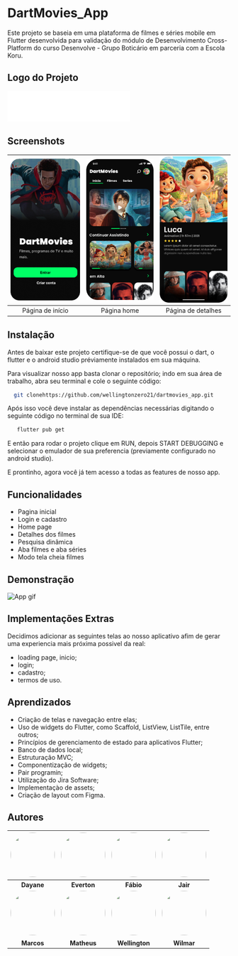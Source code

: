 
# DartMovies_App

Este projeto se baseia em uma plataforma de filmes e séries mobile em Flutter desenvolvida para validação do módulo de Desenvolvimento Cross-Platform do curso Desenvolve - Grupo Boticário em parceria com a Escola Koru.


## Logo do Projeto

![Logo](/assets/docs/logoDartMovies.png)


## Screenshots

| ![Página de início](/assets/docs/Inicio.png) | ![Página home](/assets/docs/home.png) |![Página de detalhes](/assets/docs/details.png) |
|:---:|:---:|:---:|
| Página de início | Página home | Página de detalhes |


## Instalação

Antes de baixar este projeto certifique-se de que você possui o dart, o flutter e o android studio préviamente instalados em sua máquina.

Para visualizar nosso app basta clonar o repositório; indo em sua área de trabalho, abra seu terminal e cole o seguinte código:

```bash
  git clonehttps://github.com/wellingtonzero21/dartmovies_app.git
```
Após isso você deve instalar as dependências necessárias digitando o seguinte código no terminal de sua IDE:

```bash
   flutter pub get  
```

E então para rodar o projeto clique em RUN, depois START DEBUGGING e selecionar o emulador de sua preferencia (previamente configurado no android studio).

E prontinho, agora você já tem acesso a todas as features de nosso app.


## Funcionalidades

- Pagina inicial
- Login e cadastro
- Home page
- Detalhes dos filmes
- Pesquisa dinâmica
- Aba filmes e aba séries 
- Modo tela cheia filmes


## Demonstração

![App gif](/assets/docs/dartmode.gif)


## Implementações Extras

Decidimos adicionar as seguintes telas ao nosso aplicativo afim de gerar uma experiencia mais próxima possivel da real:
- loading page, inicio;
- login;
- cadastro;
- termos de uso. 


## Aprendizados

- Criação de telas e navegação entre elas;
- Uso de widgets do Flutter, como Scaffold, ListView, ListTile, entre outros;
- Princípios de gerenciamento de estado para aplicativos Flutter;
- Banco de dados local;
- Estruturação MVC;
- Componentização de widgets;
- Pair programin;
- Utilização do Jira Software;
- Implementaçào de assets;
- Criação de layout com Figma.


## Autores

| [<img src="https://avatars.githubusercontent.com/u/132092648?v=4" width="100" height="100" style="border-radius:50%">](https://github.com/Dayane99) | [<img src="https://avatars.githubusercontent.com/u/102062191?v=4" width="100" height="100" style="border-radius:50%;">](https://github.com/Evertonaugustoet) | [<img src="https://avatars.githubusercontent.com/u/103072341?v=4" width="100" height="100" style="border-radius:50%;">](https://github.com/fabiorpaz) | [<img src="https://avatars.githubusercontent.com/u/109772332?v=4" width="100" height="100" style="border-radius:50%;">](https://github.com/jairrcarvalho) |
|:---:|:---:|:---:|:---:|
| **Dayane** | **Everton** | **Fábio** | **Jair** |
| [<img src="https://avatars.githubusercontent.com/u/127806006?v=4" width="100" height="100" style="border-radius:50%;">](https://github.com/MarcosBenHurSilva) | [<img src="https://avatars.githubusercontent.com/u/82989763?v=4" width="100" height="100" style="border-radius:50%;">](https://github.com/queirozmat) | [<img src="https://avatars.githubusercontent.com/u/137003398?v=4" width="100" height="100" style="border-radius:50%;">](https://github.com/wellingtonzero21)| [<img src="https://avatars.githubusercontent.com/u/17660137?v=4" width="100" height="100" style="border-radius:50%;">](https://github.com/elasawilmar7) |
| **Marcos** | **Matheus** | **Wellington** | **Wilmar** |
